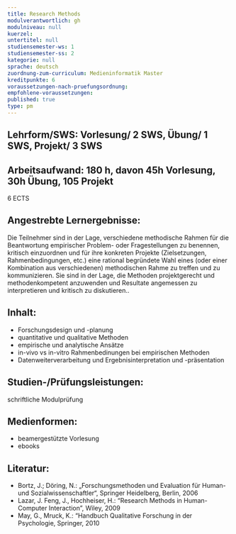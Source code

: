 ```yaml
---
title: Research Methods
modulverantwortlich: gh
modulniveau: null
kuerzel: 
untertitel: null
studiensemester-ws: 1
studiensemester-ss: 2
kategorie: null
sprache: deutsch
zuordnung-zum-curriculum: Medieninformatik Master
kreditpunkte: 6
voraussetzungen-nach-pruefungsordnung:
empfohlene-voraussetzungen: 
published: true
type: pm
---
```


## Lehrform/SWS: Vorlesung/ 2 SWS, Übung/ 1 SWS, Projekt/ 3 SWS


## Arbeitsaufwand: 180 h, davon 45h Vorlesung, 30h Übung, 105 Projekt
6 ECTS

## Angestrebte Lernergebnisse:

Die Teilnehmer sind in der Lage, verschiedene methodische Rahmen für die Beantwortung empirischer Problem- oder
Fragestellungen zu benennen, kritisch einzuordnen und für ihre konkreten Projekte (Zielsetzungen, Rahmenbedingungen, etc.)
eine rational begründete Wahl eines (oder einer Kombination aus verschiedenen) methodischen Rahme zu treffen und zu kommunizieren.
Sie sind in der Lage, die Methoden projektgerecht und methodenkompetent anzuwenden und Resultate angemessen zu interpretieren und 
kritisch zu diskutieren..

## Inhalt:
- Forschungsdesign und -planung
- quantitative und qualitative Methoden
- empirische und analytische Ansätze
- in-vivo vs in-vitro Rahmenbedinungen bei empirischen Methoden
- Datenweiterverarbeitung und Ergebnisinterpretation und -präsentation

 
## Studien-/Prüfungsleistungen:
schriftliche Modulprüfung

## Medienformen:
- beamergestützte Vorlesung
- ebooks


## Literatur:
- Bortz, J.; Döring, N.: „Forschungsmethoden und Evaluation für Human- und Sozialwissenschaftler“, Springer Heidelberg, Berlin, 2006
- Lazar, J. Feng, J., Hochheiser, H.: “Research Methods in Human-Computer Interaction”, Wiley, 2009
- May, G., Mruck, K.: “Handbuch Qualitative Forschung in der Psychologie, Springer, 2010

